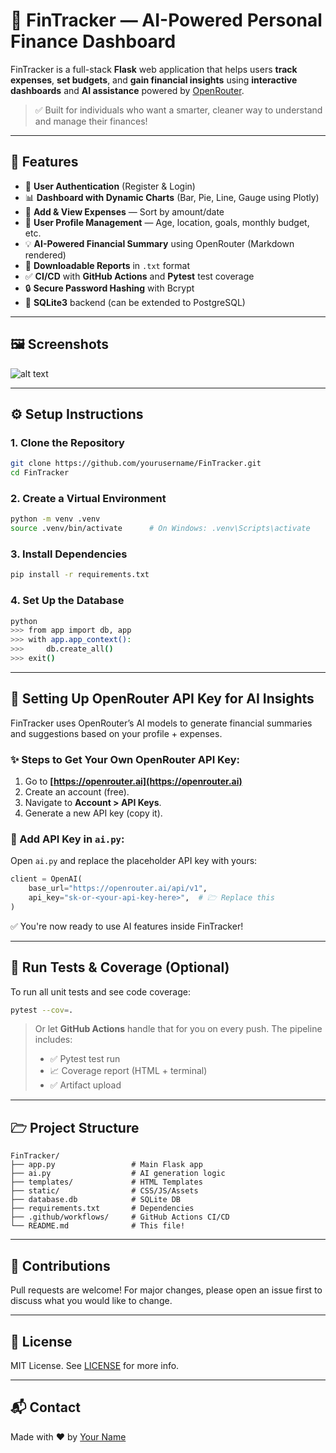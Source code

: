 # 💸 FinTracker — AI-Powered Personal Finance Dashboard

FinTracker is a full-stack **Flask** web application that helps users **track expenses**, **set budgets**, and **gain financial insights** using **interactive dashboards** and **AI assistance** powered by [OpenRouter](https://openrouter.ai).

> ✅ Built for individuals who want a smarter, cleaner way to understand and manage their finances!

---

## 🚀 Features

* 🔐 **User Authentication** (Register & Login)
* 📊 **Dashboard with Dynamic Charts** (Bar, Pie, Line, Gauge using Plotly)
* 📝 **Add & View Expenses** — Sort by amount/date
* 💼 **User Profile Management** — Age, location, goals, monthly budget, etc.
* 💡 **AI-Powered Financial Summary** using OpenRouter (Markdown rendered)
* 📄 **Downloadable Reports** in `.txt` format
* ✅ **CI/CD** with **GitHub Actions** and **Pytest** test coverage
* 🔒 **Secure Password Hashing** with Bcrypt
* 💾 **SQLite3** backend (can be extended to PostgreSQL)

---

## 🖼️ Screenshots


![alt text](image.png)

---

## ⚙️ Setup Instructions

### 1. Clone the Repository

```bash
git clone https://github.com/yourusername/FinTracker.git
cd FinTracker
```

### 2. Create a Virtual Environment

```bash
python -m venv .venv
source .venv/bin/activate      # On Windows: .venv\Scripts\activate
```

### 3. Install Dependencies

```bash
pip install -r requirements.txt
```

### 4. Set Up the Database

```bash
python
>>> from app import db, app
>>> with app.app_context():
>>>     db.create_all()
>>> exit()
```

---

## 🔑 Setting Up OpenRouter API Key for AI Insights

FinTracker uses OpenRouter’s AI models to generate financial summaries and suggestions based on your profile + expenses.

### ✨ Steps to Get Your Own OpenRouter API Key:

1. Go to **[https://openrouter.ai](https://openrouter.ai)**
2. Create an account (free).
3. Navigate to **Account > API Keys**.
4. Generate a new API key (copy it).

### 🔐 Add API Key in `ai.py`:

Open `ai.py` and replace the placeholder API key with yours:

```python
client = OpenAI(
    base_url="https://openrouter.ai/api/v1",
    api_key="sk-or-<your-api-key-here>",  # 🗁 Replace this
)
```

✅ You're now ready to use AI features inside FinTracker!

---

## 🧪 Run Tests & Coverage (Optional)

To run all unit tests and see code coverage:

```bash
pytest --cov=.
```

> Or let **GitHub Actions** handle that for you on every push. The pipeline includes:
>
> * ✅ Pytest test run
> * 📈 Coverage report (HTML + terminal)
> * ✅ Artifact upload

---

## 🗁 Project Structure

```
FinTracker/
├── app.py                 # Main Flask app
├── ai.py                  # AI generation logic
├── templates/             # HTML Templates
├── static/                # CSS/JS/Assets
├── database.db            # SQLite DB
├── requirements.txt       # Dependencies
├── .github/workflows/     # GitHub Actions CI/CD
└── README.md              # This file!
```

---

## 🙌 Contributions

Pull requests are welcome! For major changes, please open an issue first to discuss what you would like to change.

---

## 📄 License

MIT License. See [LICENSE](LICENSE) for more info.

---

## 📬 Contact

Made with ❤️ by [Your Name](https://github.com/yourusername)
